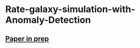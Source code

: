 # Rate-galaxy-simulation-with-Anomaly-Detection

## [Paper in prep](https://www.overleaf.com/read/ddzwssghsqhy)

